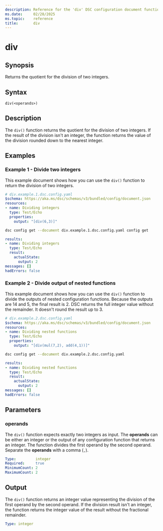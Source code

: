 ```yaml
---
description: Reference for the 'div' DSC configuration document function
ms.date:     02/28/2025
ms.topic:    reference
title:       div
---
```


# div

## Synopsis

Returns the quotient for the division of two integers.

## Syntax

```Syntax
div(<operands>)
```

## Description

The `div()` function returns the quotient for the division of two integers. If the result of the
division isn't an integer, the function returns the value of the division rounded down to the
nearest integer.

## Examples

### Example 1 - Divide two integers

This example document shows how you can use the `div()` function to return the division of two
integers.

```yaml
# div.example.1.dsc.config.yaml
$schema: https://aka.ms/dsc/schemas/v3/bundled/config/document.json
resources:
- name: Dividing integers
  type: Test/Echo
  properties:
    output: "[div(6,3)]"
```

```bash
dsc config get --document div.example.1.dsc.config.yaml config get
```

```yaml
results:
- name: Dividing integers
  type: Test/Echo
  result:
    actualState:
      output: 2
messages: []
hadErrors: false
```

### Example 2 - Divide output of nested functions

This example document shows how you can use the `div()` function to divide the outputs of nested
configuration functions. Because the outputs are 14 and 5, the final result is 2. DSC returns the
full integer value without the remainder. It doesn't round the result up to 3.

```yaml
# div.example.2.dsc.config.yaml
$schema: https://aka.ms/dsc/schemas/v3/bundled/config/document.json
resources:
- name: Dividing nested functions
  type: Test/Echo
  properties:
    output: "[div(mul(7,2), add(4,1))]"
```

```bash
dsc config get --document div.example.2.dsc.config.yaml
```

```yaml
results:
- name: Dividing nested functions
  type: Test/Echo
  result:
    actualState:
      output: 2
messages: []
hadErrors: false
```

## Parameters

### operands

The `div()` function expects exactly two integers as input. The **operands** can be either an integer
or the output of any configuration function that returns an integer. The function divides the
first operand by the second operand. Separate the **operands** with a comma (`,`).

```yaml
Type:         integer
Required:     true
MinimumCount: 2
MaximumCount: 2
```

## Output

The `div()` function returns an integer value representing the division of the first operand by the
second operand. If the division result isn't an integer, the function returns the integer value of
the result without the fractional remainder.

```yaml
Type: integer
```

<!-- Link reference definitions -->
